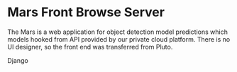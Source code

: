 # Mars Front Browse Server

The Mars is a web application for object detection model predictions which models hooked from API provided by our private cloud platform. There is no UI designer, so the front end was transferred from Pluto.

Django

